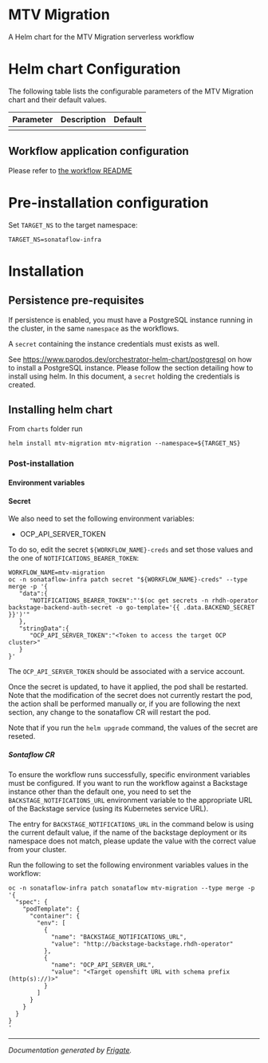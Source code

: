 
MTV Migration
===========

A Helm chart for the MTV Migration serverless workflow


# Helm chart Configuration

The following table lists the configurable parameters of the MTV Migration chart and their default values.

| Parameter                | Description             | Default        |
| ------------------------ | ----------------------- | -------------- |
|                          |                         |                |

## Workflow application configuration
Please refer to [the workflow README](https://github.com/parodos-dev/serverless-workflows/blob/v1.3.x/mtv-migration/README.md#workflow-application-configuration)

# Pre-installation configuration
Set `TARGET_NS` to the target namespace:
```console
TARGET_NS=sonataflow-infra
```

# Installation
## Persistence pre-requisites
If persistence is enabled, you must have a PostgreSQL instance running in the cluster, in the same `namespace` as the workflows.

A `secret` containing the instance credentials must exists as well. 

See https://www.parodos.dev/orchestrator-helm-chart/postgresql on how to install a PostgreSQL instance. Please follow the section detailing how to install using helm. In this document, a `secret` holding the credentials is created.


## Installing helm chart 
From `charts` folder run 
```console
helm install mtv-migration mtv-migration --namespace=${TARGET_NS}
```
### Post-installation

#### Environment variables

#### Secret

We also need to set the following environment variables:
* OCP_API_SERVER_TOKEN

To do so, edit the secret `${WORKFLOW_NAME}-creds` and set those values and the one of `NOTIFICATIONS_BEARER_TOKEN`:
```
WORKFLOW_NAME=mtv-migration
oc -n sonataflow-infra patch secret "${WORKFLOW_NAME}-creds" --type merge -p '{
   "data":{
      "NOTIFICATIONS_BEARER_TOKEN":"'$(oc get secrets -n rhdh-operator backstage-backend-auth-secret -o go-template='{{ .data.BACKEND_SECRET  }}')'"
   },
   "stringData":{
      "OCP_API_SERVER_TOKEN":"<Token to access the target OCP cluster>"
   }
}'
```

The `OCP_API_SERVER_TOKEN` should be associated with a service account.

Once the secret is updated, to have it applied, the pod shall be restarted. 
Note that the modification of the secret does not currently restart the pod, the action shall be performed manually or, if you are following the next section, any change to the sonataflow CR will restart the pod.

Note that if you run the `helm upgrade` command, the values of the secret are reseted.

##### Sontaflow CR

To ensure the workflow runs successfully, specific environment variables must be configured. If you want to run the workflow against a Backstage instance other than the default one, you need to set the `BACKSTAGE_NOTIFICATIONS_URL` environment variable to the appropriate URL of the Backstage service (using its Kubernetes service URL). 

The entry for `BACKSTAGE_NOTIFICATIONS_URL` in the command below is using the current default value, if the name of the backstage deployment or its namespace does not match, please update the value with the correct value from your cluster.

Run the following to set the following environment variables values in the workflow:
```console
oc -n sonataflow-infra patch sonataflow mtv-migration --type merge -p '{
  "spec": {
    "podTemplate": {
      "container": {
        "env": [
          {
            "name": "BACKSTAGE_NOTIFICATIONS_URL",
            "value": "http://backstage-backstage.rhdh-operator"
          },
          {
            "name": "OCP_API_SERVER_URL",
            "value": "<Target openshift URL with schema prefix (http(s)://)>"
          }
        ]
      }
    }
  }
}
'
```

---
_Documentation generated by [Frigate](https://frigate.readthedocs.io)._

